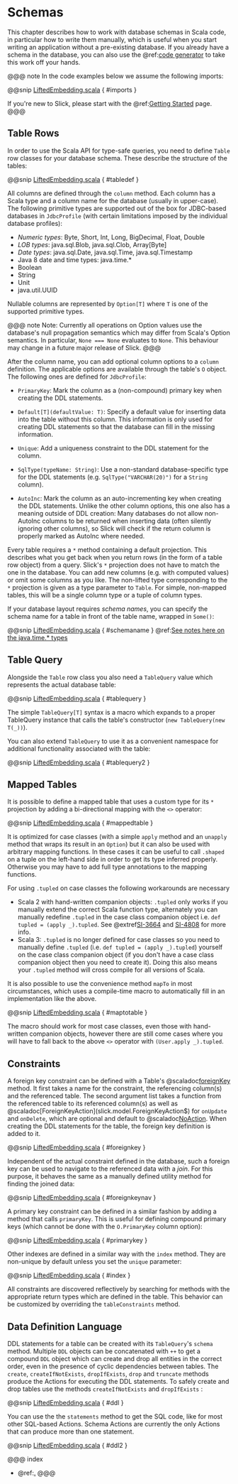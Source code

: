 Schemas
=======

This chapter describes how to work with database schemas in Scala code, in particular how to write
them manually, which is useful when you start writing an application without a pre-existing database.
If you already have a schema in the database, you can also use the  @ref:[code generator](code-generation.md)
to take this work off your hands.

@@@ note
In the code examples below we assume the following imports:

@@snip [LiftedEmbedding.scala](../code/LiftedEmbedding.scala) { #imports }

If you're new to Slick, please start with the  @ref:[Getting Started](gettingstarted.md) page.
@@@

Table Rows
----------

In order to use the Scala API for type-safe queries, you need to
define `Table` row classes for your database schema. These describe the
structure of the tables:

@@snip [LiftedEmbedding.scala](../code/LiftedEmbedding.scala) { #tabledef }

All columns are defined through the `column` method. Each column has a
Scala type and a column name for the database (usually in upper-case). The
following primitive types are supported out of the box for JDBC-based
databases in `JdbcProfile` (with certain limitations imposed by the
individual database profiles):

- *Numeric types*: Byte, Short, Int, Long, BigDecimal, Float, Double
- *LOB types*: java.sql.Blob, java.sql.Clob, Array[Byte]
- *Date types*: java.sql.Date, java.sql.Time, java.sql.Timestamp
- Java 8 date and time types: java.time.*
- Boolean
- String
- Unit
- java.util.UUID

Nullable columns are represented by `Option[T]` where `T` is one of the
supported primitive types.

@@@ note
Note: Currently all operations on Option values use the database's null propagation semantics
which may differ from Scala's Option semantics. In particular, `None === None` evaluates
to `None`. This behaviour may change in a future major release of Slick.
@@@

After the column name, you can add optional column options to a `column`
definition. The applicable options are available through the table's `O`
object. The following ones are defined for `JdbcProfile`:

- `PrimaryKey`:  Mark the column as a (non-compound) primary key when creating the DDL statements.

- `Default[T](defaultValue: T)`:  Specify a default value for inserting data into the table without this column.
  This information is only used for creating DDL statements so that the database can fill in the missing information.

- `Unique`: Add a uniqueness constraint to the DDL statement for the column.

- `SqlType(typeName: String)`: Use a non-standard database-specific type for the DDL statements (e.g.
  `SqlType("VARCHAR(20)")` for a `String` column).

- `AutoInc`: Mark the column as an auto-incrementing key when creating the DDL statements. Unlike the other column
  options, this one also has a meaning outside of DDL creation: Many databases do not allow non-AutoInc columns to
  be returned when inserting data (often silently ignoring other columns), so Slick will check if the return column is
  properly marked as AutoInc where needed.

Every table requires a `*` method containing a default projection.
This describes what you get back when you return rows (in the form of a
table row object) from a query. Slick's `*` projection does not have to match
the one in the database. You can add new columns (e.g. with computed values)
or omit some columns as you like. The non-lifted type corresponding to the
`*` projection is given as a type parameter to `Table`. For simple,
non-mapped tables, this will be a single column type or a tuple of column
types.

If your database layout requires *schema names*, you can specify the schema
name for a table in front of the table name, wrapped in `Some()`:

@@snip [LiftedEmbedding.scala](../code/LiftedEmbedding.scala) { #schemaname } 
@ref:[See notes here on the java.time.* types](datetimetypes.md)

Table Query
-----------

Alongside the `Table` row class you also need a `TableQuery` value
which represents the actual database table:

@@snip [LiftedEmbedding.scala](../code/LiftedEmbedding.scala) { #tablequery }

The simple `TableQuery[T]` syntax is a
macro which expands to a proper TableQuery instance that calls the table's
constructor (`new TableQuery(new T(_))`).

You can also extend `TableQuery` to use it as a convenient namespace for
additional functionality associated with the table:

@@snip [LiftedEmbedding.scala](../code/LiftedEmbedding.scala) { #tablequery2 }

Mapped Tables
-------------

It is possible to define a mapped table that uses a custom type for its `*`
projection by adding a bi-directional mapping with the `<>` operator:

@@snip [LiftedEmbedding.scala](../code/LiftedEmbedding.scala) { #mappedtable }

It is optimized for case classes (with a simple `apply` method and an
`unapply` method that wraps its result in an `Option`) but it can also
be used with arbitrary mapping functions. In these cases it can be useful
to call `.shaped` on a tuple on the left-hand side in order to get its
type inferred properly. Otherwise you may have to add full type annotations
to the mapping functions.

For using `.tupled` on case classes the following workarounds are necessary
* Scala 2 with hand-written companion objects: `.tupled` only works
  if you manually extend the correct Scala function type, alternately you can
  manually redefine `.tupled` in the case class companion object i.e.
  `def tupled = (apply _).tupled`. See @extref[SI-3664](SI:3664) and
  [SI-4808](SI:4808) for more info.
* Scala 3: `.tupled` is no longer defined for case classes so you need to
  manually define `.tupled` (i.e. `def tupled = (apply _).tupled`) yourself 
  on the case class companion object (if you don't have a case class companion
  object then you need to create it). Doing this also means your `.tupled`
  method will cross compile for all versions of Scala.

It is also possible to use the convenience method `mapTo` in most circumstances,
which uses a compile-time macro to automatically fill in an implementation like the above.

@@snip [LiftedEmbedding.scala](../code/LiftedEmbedding.scala) { #maptotable }

The macro should work for most case classes, even those with hand-written companion
objects, however there are still come cases where you will have to fall back to the
above `<>` operator with `(User.apply _).tupled`.

Constraints
-----------

A foreign key constraint can be defined with a Table's
@scaladoc[foreignKey](slick.relational.RelationalTableComponent$Table#foreignKey[P,PU,TT%3C:AbstractTable[_],U](String,P,TableQuery[TT])((TT)=%3EP,ForeignKeyAction,ForeignKeyAction)(Shape[_%3C:FlatShapeLevel,TT,U,_],Shape[_%3C:FlatShapeLevel,P,PU,_]):ForeignKeyQuery[TT,U])
method. It first takes a name for the constraint, the referencing column(s) and the referenced table. The second
argument list takes a function from the referenced table to its referenced column(s) as well as
@scaladoc[ForeignKeyAction](slick.model.ForeignKeyAction$) for `onUpdate` and `onDelete`, which are optional and default
to @scaladoc[NoAction](slick.model.ForeignKeyAction$$NoAction$). When creating the DDL statements for the table, the
foreign key definition is added to it.

@@snip [LiftedEmbedding.scala](../code/LiftedEmbedding.scala) { #foreignkey }

Independent of the actual constraint defined in the database, such a foreign
key can be used to navigate to the referenced data with a *join*. For this
purpose, it behaves the same as a manually defined utility method for finding
the joined data:

@@snip [LiftedEmbedding.scala](../code/LiftedEmbedding.scala) { #foreignkeynav }

A primary key constraint can be defined in a similar fashion by adding a
method that calls `primaryKey`. This is useful for defining compound
primary keys (which cannot be done with the `O.PrimaryKey` column option):

@@snip [LiftedEmbedding.scala](../code/LiftedEmbedding.scala) { #primarykey }

Other indexes are defined in a similar way with the `index` method. They
are non-unique by default unless you set the `unique` parameter:

@@snip [LiftedEmbedding.scala](../code/LiftedEmbedding.scala) { #index }

All constraints are discovered reflectively by searching for methods with
the appropriate return types which are defined in the table. This behavior
can be customized by overriding the `tableConstraints` method.

Data Definition Language
------------------------

DDL statements for a table can be created with its `TableQuery`'s `schema` method. Multiple
`DDL` objects can be concatenated with `++` to get a compound `DDL` object which can create
and drop all entities in the correct order, even in the presence of cyclic dependencies between
tables. The `create`, `createIfNotExists`, `dropIfExists`, `drop` and `truncate` methods produce the Actions for executing the DDL statements. To safely create and drop tables use the methods `createIfNotExists` and `dropIfExists` :

@@snip [LiftedEmbedding.scala](../code/LiftedEmbedding.scala) { #ddl }

You can use the the `statements` method to get the SQL code, like for most other SQL-based
Actions. Schema Actions are currently the only Actions that can produce more than one statement.

@@snip [LiftedEmbedding.scala](../code/LiftedEmbedding.scala) { #ddl2 }


@@@ index
  * @ref:[.](datetimetypes.md)
@@@
